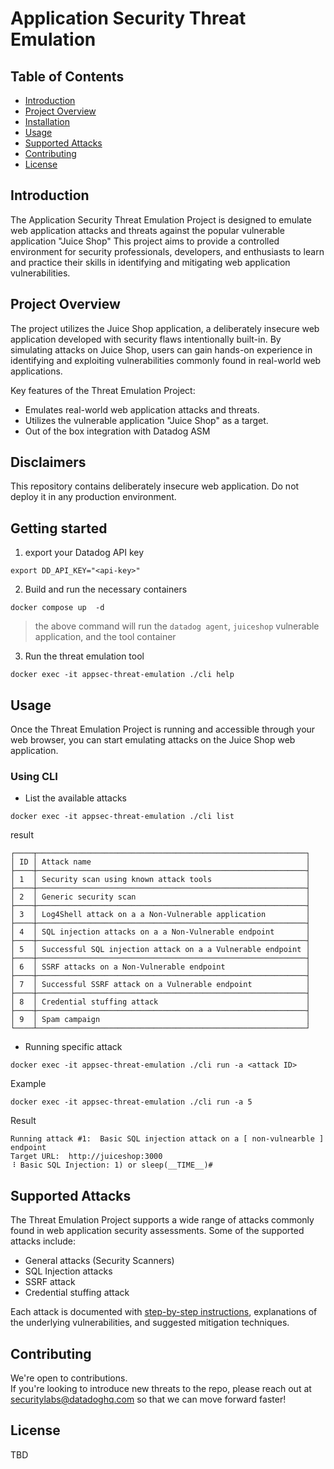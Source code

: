 # Application Security Threat Emulation


## Table of Contents

- [Introduction](#introduction)
- [Project Overview](#project-overview)
- [Installation](#installation)
- [Usage](#usage)
- [Supported Attacks](#supported-attacks)
- [Contributing](#contributing)
- [License](#license)

## Introduction

The Application Security Threat Emulation Project is designed to emulate web application attacks and threats against the popular vulnerable application "Juice Shop" This project aims to provide a controlled environment for security professionals, developers, and enthusiasts to learn and practice their skills in identifying and mitigating web application vulnerabilities.

## Project Overview

The project utilizes the Juice Shop application, a deliberately insecure web application developed with security flaws intentionally built-in. By simulating attacks on Juice Shop, users can gain hands-on experience in identifying and exploiting vulnerabilities commonly found in real-world web applications.

Key features of the Threat Emulation Project:

- Emulates real-world web application attacks and threats.
- Utilizes the vulnerable application "Juice Shop" as a target.
- Out of the box integration with Datadog ASM 


## Disclaimers
This repository contains deliberately insecure web application. Do not deploy it in any production environment.

## Getting started

1. export your Datadog API key 
```
export DD_API_KEY="<api-key>"
```

2. Build and run the necessary containers
```
docker compose up  -d
```
> the above command will run the `datadog agent`, `juiceshop` vulnerable application, and the tool container

3. Run the threat emulation tool
```
docker exec -it appsec-threat-emulation ./cli help
```

## Usage

Once the Threat Emulation Project is running and accessible through your web browser, you can start emulating attacks on the Juice Shop web application.


### Using CLI


* List the available attacks

```
docker exec -it appsec-threat-emulation ./cli list
```

result
```
┌────┬────────────────────────────────────────────────────────────┐
│ ID │ Attack name                                                │
├────┼────────────────────────────────────────────────────────────┤
│ 1  │ Security scan using known attack tools                     │
├────┼────────────────────────────────────────────────────────────┤
│ 2  │ Generic security scan                                      │
├────┼────────────────────────────────────────────────────────────┤
│ 3  │ Log4Shell attack on a a Non-Vulnerable application         │
├────┼────────────────────────────────────────────────────────────┤
│ 4  │ SQL injection attacks on a a Non-Vulnerable endpoint       │
├────┼────────────────────────────────────────────────────────────┤
│ 5  │ Successful SQL injection attack on a a Vulnerable endpoint │
├────┼────────────────────────────────────────────────────────────┤
│ 6  │ SSRF attacks on a Non-Vulnerable endpoint                  │
├────┼────────────────────────────────────────────────────────────┤
│ 7  │ Successful SSRF attack on a Vulnerable endpoint            │
├────┼────────────────────────────────────────────────────────────┤
│ 8  │ Credential stuffing attack                                 │
├────┼────────────────────────────────────────────────────────────┤
│ 9  │ Spam campaign                                              │
└────┴────────────────────────────────────────────────────────────┘
```

* Running specific attack

```
docker exec -it appsec-threat-emulation ./cli run -a <attack ID>
```

Example

```
docker exec -it appsec-threat-emulation ./cli run -a 5
```

Result
```
Running attack #1:  Basic SQL injection attack on a [ non-vulnearble ] endpoint
Target URL:  http://juiceshop:3000
⠸ Basic SQL Injection: 1) or sleep(__TIME__)#
```

## Supported Attacks

The Threat Emulation Project supports a wide range of attacks commonly found in web application security assessments. Some of the supported attacks include:

- General attacks (Security Scanners)
- SQL Injection attacks 
- SSRF attack
- Credential stuffing attack

Each attack is documented with [step-by-step instructions](./docs/), explanations of the underlying vulnerabilities, and suggested mitigation techniques.

## Contributing

We're open to contributions.  
If you're looking to introduce new threats to the repo, please reach out at securitylabs@datadoghq.com so that we can move forward faster!

## License

TBD